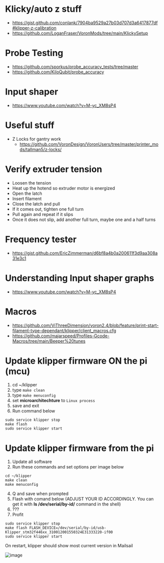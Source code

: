 #  Klicky/auto z stuff
- https://gist.github.com/conlank/7904ba9529a27b03d707d3a6417877df#klipper-z-calibration
- https://github.com/LoganFraser/VoronMods/tree/main/KlickySetup

# Probe Testing
- https://github.com/sporkus/probe_accuracy_tests/tree/master
- https://github.com/KiloQubit/probe_accuracy

# Input shaper
- https://www.youtube.com/watch?v=M-yc_XM8sP4

# Useful stuff
- Z Locks for gantry work
  - https://github.com/VoronDesign/VoronUsers/tree/master/printer_mods/tallman5/z-locks/

# Verify extruder tension

- Loosen the tension
- Heat up the hotend so extruder motor is energized
- Open the latch
- Insert filament
- Close the latch and pull
- If it comes out, tighten one full turn
- Pull again and repeat if it slips
- Once it does not slip, add another full turn, maybe one and a half turns

# Frequency tester
- https://gist.github.com/EricZimmerman/d6bf8a4b0a200611f3d9aa308a31e3c1

# Understanding Input shaper graphs
- https://www.youtube.com/watch?v=M-yc_XM8sP4

# Macros
- https://github.com/ViThreeDimension/voron2.4/blob/feature/print-start-filament-type-dependant/klipper/client_macros.cfg
- https://github.com/majarspeed/Profiles-Gcode-Macros/tree/main/Beeper%20tunes

# Update klipper firmware ON the pi (mcu)

1. cd ~/klipper
2. type `make clean`
3. type `make menuconfig`
4. set **microarchitechture** to `Linux process`
5. save and exit
6. Run command below

```
sudo service klipper stop
make flash
sudo service klipper start
```

# Update klipper firmware from the pi

1. Update all software
2. Run these commands and set options per image below

```
cd ~/klipper
make clean
make menuconfig
 ```

4. Q and save when prompted
5. Flash with comand below (ADJUST YOUR ID ACCORDINGLY. You can get it with **ls /dev/serial/by-id/** command in the shell)
6. ???
7. Profit

```
sudo service klipper stop
make flash FLASH_DEVICE=/dev/serial/by-id/usb-Klipper_stm32f446xx_310012001550324E31333220-if00
sudo service klipper start
```

On restart, klipper should show most current version in Mailsail

![image](https://user-images.githubusercontent.com/4265254/198883349-bb3c9e14-1339-4a10-8706-6c6e036a2dcb.png)
